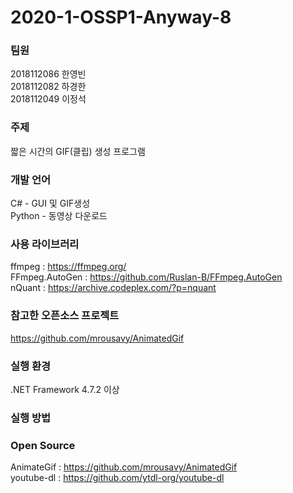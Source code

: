 # 2020-1-OSSP1-Anyway-8
### 팀원
2018112086 한영빈  
2018112082 하경한  
2018112049 이정석  

### 주제
짧은 시간의 GIF(클립) 생성 프로그램

### 개발 언어
C# - GUI 및 GIF생성  
Python - 동영상 다운로드

### 사용 라이브러리
ffmpeg : https://ffmpeg.org/  
FFmpeg.AutoGen : https://github.com/Ruslan-B/FFmpeg.AutoGen  
nQuant : https://archive.codeplex.com/?p=nquant

### 참고한 오픈소스 프로젝트
https://github.com/mrousavy/AnimatedGif

### 실행 환경
.NET Framework 4.7.2 이상

### 실행 방법

### Open Source
AnimateGif : https://github.com/mrousavy/AnimatedGif  
youtube-dl : https://github.com/ytdl-org/youtube-dl
